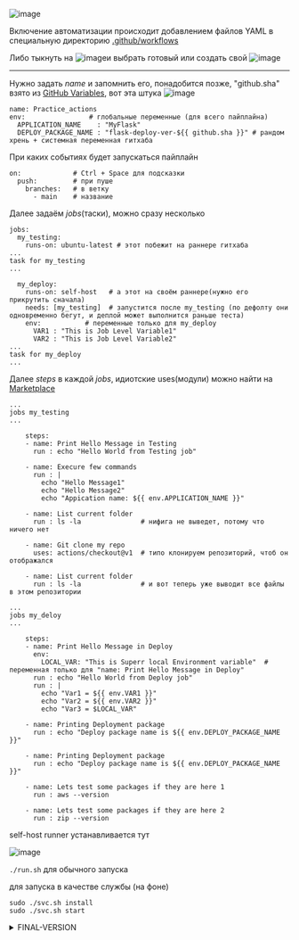![image](https://github.com/user-attachments/assets/e3876923-e5f6-4c4a-b87c-203fc8b944e1)

Включение автоматизации происходит добавлением файлов YAML в специальную директорию [.github/workflows](https://github.com/Wireflex/CI-CD/tree/83eb771a3e8e0a00445a0b474f67807fc6815588/GitHubActions/.github/workflows%20)

Либо тыкнуть на ![image](https://github.com/user-attachments/assets/25470e4a-a693-4fd3-98bb-6f02c0c12c35)и выбрать готовый или создать свой ![image](https://github.com/user-attachments/assets/bb082f8b-98bf-4707-8f31-68cf7cc9ea74)

---

Нужно задать *name* и запомнить его, понадобится позже,  "github.sha" взято из [GitHub Variables](https://docs.github.com/ru/actions/writing-workflows/choosing-what-your-workflow-does/store-information-in-variables), вот эта штука ![image](https://github.com/user-attachments/assets/999e9ffd-9f42-4936-910d-ad624dc8b7df)

```
name: Practice_actions
env:                # глобальные переменные (для всего пайплайна)
  APPLICATION_NAME    : "MyFlask"
  DEPLOY_PACKAGE_NAME : "flask-deploy-ver-${{ github.sha }}" # рандом хрень + системная переменная гитхаба
```

При каких событиях будет запускаться пайплайн 
```
on:             # Ctrl + Space для подсказки
  push:         # при пуше
    branches:   # в ветку
      - main    # название
```
Далее задаём *jobs*(таски), можно сразу несколько 
```
jobs:
  my_testing:
    runs-on: ubuntu-latest # этот побежит на раннере гитхаба
...
task for my_testing
...

  my_deploy:
    runs-on: self-host   # а этот на своём раннере(нужно его прикрутить сначала)
    needs: [my_testing]  # запустится после my_testing (по дефолту они одновременно бегут, и деплой может выполнится раньше теста)
    env:           # переменные только для my_deploy
      VAR1 : "This is Job Level Variable1"
      VAR2 : "This is Job Level Variable2"
...
task for my_deploy
...
```
Далее *steps* в каждой *jobs*, идиотские uses(модули) можно найти на [Marketplace](https://github.com/marketplace)
```
...
jobs my_testing
...

    steps:
    - name: Print Hello Message in Testing
      run : echo "Hello World from Testing job"

    - name: Execure few commands
      run : |
        echo "Hello Message1"
        echo "Hello Message2"
        echo "Appication name: ${{ env.APPLICATION_NAME }}"

    - name: List current folder
      run : ls -la               # нифига не выведет, потому что ничего нет
   
    - name: Git clone my repo
      uses: actions/checkout@v1  # типо клонируем репозиторий, чтоб он отображался
  
    - name: List current folder
      run : ls -la               # и вот теперь уже выводит все файлы в этом репозитории

...
jobs my_deloy
...

    steps:
    - name: Print Hello Message in Deploy
      env:
        LOCAL_VAR: "This is Superr local Environment variable"  # переменная только для "name: Print Hello Message in Deploy"
      run : echo "Hello World from Deploy job"
      run : |
        echo "Var1 = ${{ env.VAR1 }}"
        echo "Var2 = ${{ env.VAR2 }}"
        echo "Var3 = $LOCAL_VAR"

    - name: Printing Deployment package
      run : echo "Deploy package name is ${{ env.DEPLOY_PACKAGE_NAME }}"

    - name: Printing Deployment package
      run : echo "Deploy package name is ${{ env.DEPLOY_PACKAGE_NAME }}"
    
    - name: Lets test some packages if they are here 1
      run : aws --version

    - name: Lets test some packages if they are here 2
      run : zip --version
```
self-host runner устанавливается тут

![image](https://github.com/user-attachments/assets/163561f2-6ce3-4496-94ac-3fec8004a53e)

```./run.sh``` для обычного запуска 

для запуска в качестве службы (на фоне)
```
sudo ./svc.sh install
sudo ./svc.sh start
```
<details> <summary>FINAL-VERSION</summary>

```
name: Practice_actions
env:
  APPLICATION_NAME    : "MyFlask"
  DEPLOY_PACKAGE_NAME : "flask-deploy-ver-${{ github.sha }}"

on: 
  push:
    branches: 
      - main

jobs:
  my_testing:
    runs-on: ubuntu-latest

    steps:
    - name: Print Hello Message in Testing
      run : echo "Hello World from Testing job"
    
    - name: Execure few commands
      run : |
        echo "Hello Message1"
        echo "Hello Message2"
        echo "Appication name: ${{ env.APPLICATION_NAME }}"
    
    - name: List current folder
      run : ls -la
   
    - name: Git clone my repo
      uses: actions/checkout@v1   
  
    - name: List current folder
      run : ls -la
  
  my_deploy:
    runs-on: self-hosted
    needs: [my_testing]
    env:
      VAR1 : "This is Job Level Variable1"
      VAR2 : "This is Job Level Variable2"
    
    steps:
    - name: Print Hello Message in Deploy
      run : echo "Hello World from Deploy job"
      
    - name: Print env vars
      run : |
        echo "Var1 = ${{ env.VAR1 }}"
        echo "Var2 = ${{ env.VAR2 }}"
        echo "Var3 = $LOCAL_VAR"
      env:
        LOCAL_VAR: "This is Superr local Environment variable"
    
    - name: Printing Deployment package
      run : echo "Deplyo pakcage name is ${{ env.DEPLOY_PACKAGE_NAME }}"
      
    - name: List current folder
      run : ls -la
```
</details>
